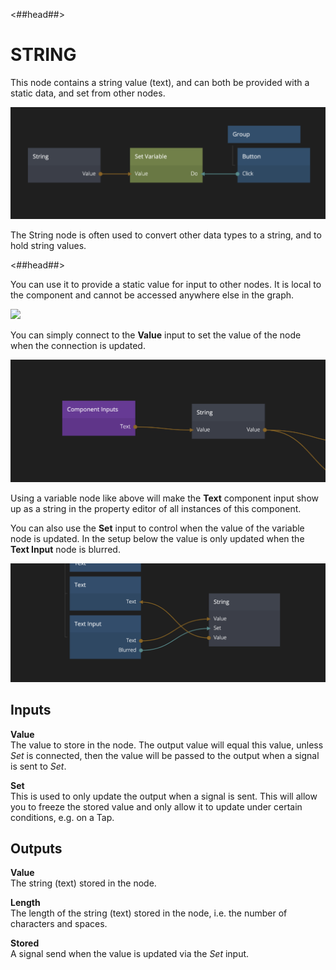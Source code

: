 
<##head##>
# STRING

This node contains a string value (text), and can both be provided with a static data, and set from other nodes.

![](./string_node.png ':class=img-size-l')

The String node is often used to convert other data types to a string, and to hold string values. 

<##head##>

You can use it to provide a static value for input to other nodes. It is local to the component and cannot be accessed anywhere else in the graph.

<div class="ndl-images">
    <img src="/guides/variables-and-objects/local-string.png" class="ndl-image large"></img>  
</div>

You can simply connect to the **Value** input to set the value of the node when the connection is updated.

<div class="ndl-images">
    <img src="/nodes/data/string-1.png" class="ndl-image large"></img>  
</div>

Using a variable node like above will make the **Text** component input show up as a string in the property editor of all instances of this component.

You can also use the **Set** input to control when the value of the variable node is updated. In the setup below the value is only updated when the **Text Input** node is blurred.

<div class="ndl-images">
    <img src="/nodes/data/string-2.png" class="ndl-image large"></img>  
</div>

## Inputs

**Value**  
The value to store in the node. The output value will equal this value, unless _Set_
is connected, then the value will be passed to the output when a signal is sent to _Set_.

**Set**  
This is used to only update the output when a signal is sent. This will allow you to freeze
the stored value and only allow it to update under certain conditions, e.g. on a Tap.

## Outputs

**Value**  
The string (text) stored in the node.

**Length**  
The length of the string (text) stored in the node, i.e. the number of characters and spaces.

**Stored**  
A signal send when the value is updated via the _Set_ input.

</div>
